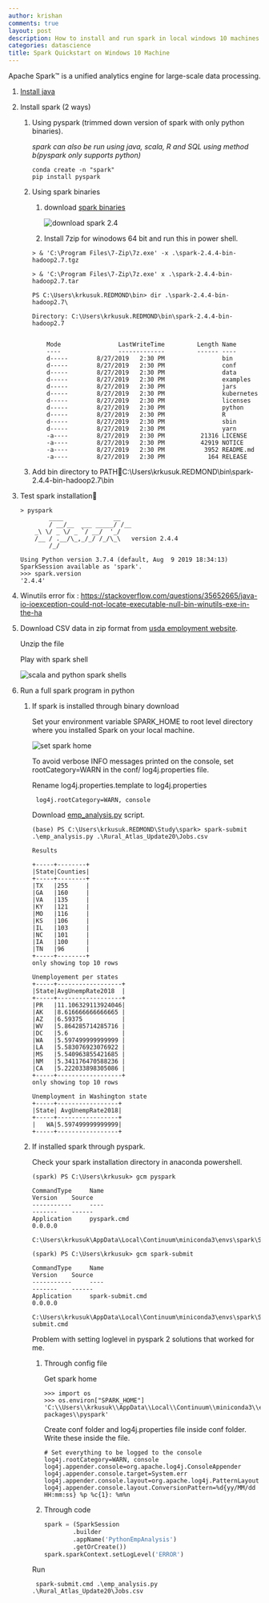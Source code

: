 ```yaml
---
author: krishan
comments: true
layout: post
description: How to install and run spark in local windows 10 machines using two installation methods - binaries and pip.
categories: datascience
title: Spark Quickstart on Windows 10 Machine
---
```


Apache Spark™ is a unified analytics engine for large-scale data processing.

1. [Install java](https://www.java.com/en/download/win10.jsp)
2. Install spark (2 ways)

    1. Using pyspark (trimmed down version of spark with only python binaries).
        
        *spark can also be run using java, scala, R and SQL using method b(pyspark only supports python)*

        ```
        conda create -n "spark"
        pip install pyspark
        ```

    2. Using spark binaries

        1.  download [spark binaries](http://spark.apache.org/downloads.html)

            ![download spark 2.4](/assets/spark-quickstart/download_spark.jpg)
            

        2. Install 7zip for winodows 64 bit and run this in power shell.

        ```
        > & 'C:\Program Files\7-Zip\7z.exe' -x .\spark-2.4.4-bin-hadoop2.7.tgz
        
        > & 'C:\Program Files\7-Zip\7z.exe' x .\spark-2.4.4-bin-hadoop2.7.tar

        PS C:\Users\krkusuk.REDMOND\bin> dir .\spark-2.4.4-bin-hadoop2.7\

        Directory: C:\Users\krkusuk.REDMOND\bin\spark-2.4.4-bin-hadoop2.7
        ```
        ```

            Mode                LastWriteTime         Length Name
            ----                -------------         ------ ----
            d-----        8/27/2019   2:30 PM                bin
            d-----        8/27/2019   2:30 PM                conf
            d-----        8/27/2019   2:30 PM                data
            d-----        8/27/2019   2:30 PM                examples
            d-----        8/27/2019   2:30 PM                jars
            d-----        8/27/2019   2:30 PM                kubernetes
            d-----        8/27/2019   2:30 PM                licenses
            d-----        8/27/2019   2:30 PM                python
            d-----        8/27/2019   2:30 PM                R
            d-----        8/27/2019   2:30 PM                sbin
            d-----        8/27/2019   2:30 PM                yarn
            -a----        8/27/2019   2:30 PM          21316 LICENSE
            -a----        8/27/2019   2:30 PM          42919 NOTICE
            -a----        8/27/2019   2:30 PM           3952 README.md
            -a----        8/27/2019   2:30 PM            164 RELEASE

        ```
    3. Add bin directory to PATHC:\Users\krkusuk.REDMOND\bin\spark-2.4.4-bin-hadoop2.7\bin
    
    
    
3. Test spark installation

    ```
    > pyspark
            ____              __
            / __/__  ___ _____/ /__
        _\ \/ _ \/ _ `/ __/  '_/
        /__ / .__/\_,_/_/ /_/\_\   version 2.4.4
            /_/

    Using Python version 3.7.4 (default, Aug  9 2019 18:34:13)
    SparkSession available as 'spark'.
    >>> spark.version
    '2.4.4'

    ```


4. Winutils error fix : https://stackoverflow.com/questions/35652665/java-io-ioexception-could-not-locate-executable-null-bin-winutils-exe-in-the-ha

5. Download CSV data in zip format from [usda employment website](https://www.ers.usda.gov/data-products/atlas-of-rural-and-small-town-america/download-the-data/).

    Unzip the file

    Play with spark shell

    ![scala and python spark shells](/assets/spark-quickstart/shells.png)
    
7. Run a full spark program in python

    1. If spark is installed through binary download
        
        Set your environment variable SPARK_HOME to root level directory where you installed Spark on your local machine.
        
        ![set spark home](/assets/spark-quickstart/spark_home_env.png)

        To avoid verbose INFO messages printed on the console, set rootCategory=WARN in the conf/ log4j.properties file.
        
        Rename log4j.properties.template to log4j.properties
        
            log4j.rootCategory=WARN, console

        
        Download [emp_analysis.py](https://github.com/krishansubudhi/sparkparactice/blob/master/emp_analysis.py) script.

        ```
        (base) PS C:\Users\krkusuk.REDMOND\Study\spark> spark-submit .\emp_analysis.py .\Rural_Atlas_Update20\Jobs.csv
        
        Results
        
        +-----+--------+
        |State|Counties|
        +-----+--------+
        |TX   |255     |
        |GA   |160     |
        |VA   |135     |
        |KY   |121     |
        |MO   |116     |
        |KS   |106     |
        |IL   |103     |
        |NC   |101     |
        |IA   |100     |
        |TN   |96      |
        +-----+--------+
        only showing top 10 rows
        
        Unemployement per states
        +-----+------------------+
        |State|AvgUnempRate2018  |
        +-----+------------------+
        |PR   |11.106329113924046|
        |AK   |8.616666666666665 |
        |AZ   |6.59375           |
        |WV   |5.864285714285716 |
        |DC   |5.6               |
        |WA   |5.597499999999999 |
        |LA   |5.583076923076922 |
        |MS   |5.540963855421685 |
        |NM   |5.341176470588236 |
        |CA   |5.222033898305086 |
        +-----+------------------+
        only showing top 10 rows

        Unemployment in Washington state
        +-----+-----------------+
        |State| AvgUnempRate2018|
        +-----+-----------------+
        |   WA|5.597499999999999|
        +-----+-----------------+

        ```


    8. If installed spark through pyspark.

        Check your spark installation directory in anaconda powershell.

        ```
        (spark) PS C:\Users\krkusuk> gcm pyspark

        CommandType     Name                                               Version    Source
        -----------     ----                                               -------    ------
        Application     pyspark.cmd                                        0.0.0.0

        C:\Users\krkusuk\AppData\Local\Continuum\miniconda3\envs\spark\Scripts\pyspark.cmd

        (spark) PS C:\Users\krkusuk> gcm spark-submit

        CommandType     Name                                               Version    Source
        -----------     ----                                               -------    ------
        Application     spark-submit.cmd                                   0.0.0.0  
        
        C:\Users\krkusuk\AppData\Local\Continuum\miniconda3\envs\spark\Scripts\spark-submit.cmd
        ```

        Problem with setting loglevel in pyspark
        2 solutions that worked for me.

        1. Through config file

            Get spark home

            ```
            >>> import os
            >>> os.environ["SPARK_HOME"]
            'C:\\Users\\krkusuk\\AppData\\Local\\Continuum\\miniconda3\\envs\\spark\\lib\\site-packages\\pyspark'
            ```
            Create conf folder and log4j.properties file inside conf folder.
            Write these inside the file.
            ```
            # Set everything to be logged to the console
            log4j.rootCategory=WARN, console
            log4j.appender.console=org.apache.log4j.ConsoleAppender
            log4j.appender.console.target=System.err
            log4j.appender.console.layout=org.apache.log4j.PatternLayout
            log4j.appender.console.layout.ConversionPattern=%d{yy/MM/dd HH:mm:ss} %p %c{1}: %m%n
            ```
        2. Through code

            ```python
            spark = (SparkSession
                    .builder
                    .appName('PythonEmpAnalysis')
                    .getOrCreate())
            spark.sparkContext.setLogLevel('ERROR')
            ```
 

        Run

            spark-submit.cmd .\emp_analysis.py .\Rural_Atlas_Update20\Jobs.csv 
